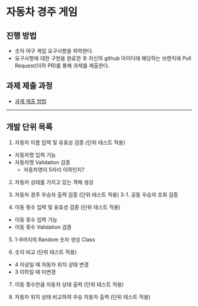 # 자동차 경주 게임
## 진행 방법
* 숫자 야구 게임 요구사항을 파악한다.
* 요구사항에 대한 구현을 완료한 후 자신의 github 아이디에 해당하는 브랜치에 Pull Request(이하 PR)를 통해 과제를 제출한다.

## 과제 제출 과정
* [과제 제출 방법](https://github.com/next-step/nextstep-docs/tree/master/precourse)

---
## 개발 단위 목록
1. 자동차 이름 입력 및 유효성 검증 (단위 테스트 적용)
  * 자동차명 입력 기능
  * 자동차명 Validation 검증
    * 자동차명이 5자리 이하인지?
 
2. 자동차 상태를 가지고 있는 객체 생성

3. 자동차 경주 우승자 출력 검증 (단위 테스트 적용)
3-1. 공동 우승자 조회 검증

4. 이동 횟수 입력 및 유효성 검증 (단위 테스트 적용)
  * 이동 횟수 입력 기능
  * 이동 횟수 Validation 검증

5. 1-9까지의 Random 숫자 생성 Class

6. 숫자 비교 (단위 테스트 적용)
  * 4 이상일 때 자동차 위치 상태 변경
  * 3 이하일 때 미변경

7. 이동 횟수만큼 자동차 상태 출력 (단위 테스트 적용)

8. 자동차 위치 상태 비교하여 우승 자동차 출력 (단위 테스트 적용)

